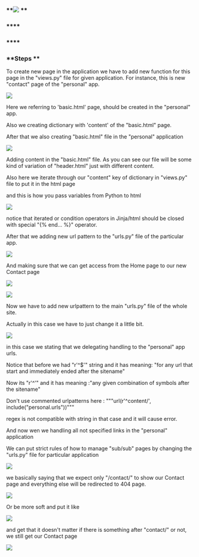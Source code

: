
### **![](<https://i.imgur.com/ToTcQml.png>) **  ###


### ****  ###


### ****  ###


### **Steps **  ###

 To create new page in the application we have to add new function for this page in the "views.py" file for given application. For instance, this is new "contact" page of the "personal" app.

![](<https://i.imgur.com/mQ7PGzY.png>)

Here we referring to 'basic.html' page, should be created in the "personal" app.

Also we creating dictionary with 'content' of the "basic.html" page.

After that we also creating "basic.html" file in the "personal" application

![](<https://i.imgur.com/8yWzfxu.png>)

Adding content in the "basic.html" file. As you can see our file will be some kind of variation of "header.html" just with different content.

Also here we iterate through our "content" key of dictionary in "views.py" file to put it in the html page

and this is how you pass variables from Python to html

![](<https://i.imgur.com/oAFLu2a.png>)

notice that iterated or condition operators in Jinja/html should be closed with special "{% end... %}" operator.

After that we adding new url pattern to the "urls.py" file of the particular app.

![](<https://i.imgur.com/1MZpbX0.png>)

And making sure that we can get access from the Home page to our new Contact page

![](<https://i.imgur.com/egHkYlN.png>)

![](<https://i.imgur.com/P1jxmAD.png>)

Now we have to add new urlpattern to the main "urls.py" file of the whole site.

Actually in this case we have to just change it a little bit.

![](<https://i.imgur.com/wpsyUod.png>)

in this case we stating that we delegating handling to the "personal" app urls.

Notice that before we had "r'^$'"  string and it has meaning: "for any url that start and immediately ended after the sitename"

Now its "r'^'"  and it has meaning :"any given combination of symbols after the sitename"

Don't use commented urlpatterns here : """url(r'^content/', include("personal.urls"))"""

regex is not compatible with string in that case and it will cause error.

And now wen we handling all not specified links in the "personal" application

We can put strict rules of how to manage "sub/sub" pages by changing the "urls.py" file for particular application

![](<https://i.imgur.com/298rZpL.png>)

we basically saying that we expect only "/contact/" to show our Contact page and everything else will be redirected to 404 page.

![](<https://i.imgur.com/tnne7r4.png>)

Or be more soft and put it like

![](<https://i.imgur.com/Dqe5ma5.png>)

and get that it doesn't matter if there is something after "contact/" or not, we still get our Contact page

![](<https://i.imgur.com/KwIAGXf.png>)

